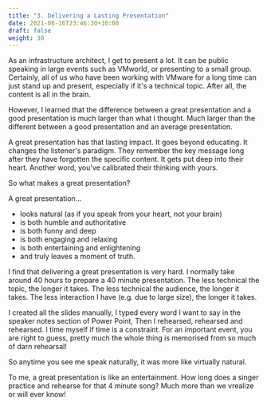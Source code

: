 ```yaml
---
title: "3. Delivering a Lasting Presentation"
date: 2021-06-16T23:46:30+10:00
draft: false
weight: 30
---
```


As an infrastructure architect, I get to present a lot. It can be public speaking in large events such as VMworld, or presenting to a small group. Certainly, all of us who have been working with VMware for a long time can just stand up and present, especially if it's a technical topic. After all, the content is all in the brain.

However, I learned that the difference between a great presentation and a good presentation is much larger than what I thought. Much larger than the different between a good presentation and an average presentation.

A great presentation has that lasting impact. It goes beyond educating. It changes the listener's paradigm. They remember the key message long after they have forgotten the specific content. It gets put deep into their heart. Another word, you've calibrated their thinking with yours.

So what makes a great presentation?

A great presentation...

- looks natural (as if you speak from your heart, not your brain)
- is both humble and authoritative
- is both funny and deep
- is both engaging and relaxing
- is both entertaining and enlightening
- and truly leaves a moment of truth.

I find that delivering a great presentation is very hard. I normally take around 40 hours to prepare a 40 minute presentation. The less technical the topic, the longer it takes. The less technical the audience, the longer it takes. The less interaction I have (e.g. due to large size), the longer it takes.

I created all the slides manually, I typed every word I want to say in the speaker notes section of Power Point, Then I rehearsed, rehearsed and rehearsed. I time myself if time is a constraint. For an important event, you are right to guess, pretty much the whole thing is memorised from so much of darn rehearsal!

So anytime you see me speak naturally, it was more like virtually natural.

To me, a great presentation is like an entertainment. How long does a singer practice and rehearse for that 4 minute song? Much more than we vrealize or will ever know!